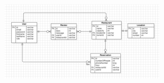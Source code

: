![starUML_diagram.png](https://github.com/mariachis15/TakeASeat/blob/master/Screenshot%202024-05-21%20193954.png)
